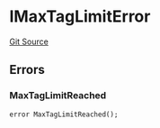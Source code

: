 # IMaxTagLimitError
[Git Source](https://github.com/thrackle-io/tron/blob/54f7f9441857e3c2c8f186b9d669a05f288b8209/src/common/IErrors.sol)


## Errors
### MaxTagLimitReached

```solidity
error MaxTagLimitReached();
```


